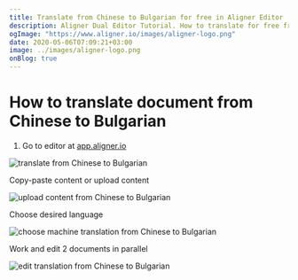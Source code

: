 ```yaml
---
title: Translate from Chinese to Bulgarian for free in Aligner Editor
description: Aligner Dual Editor Tutorial. How to translate for free from Chinese to Bulgarian. Aligner is multilingual document management platform. 
ogImage: "https://www.aligner.io/images/aligner-logo.png"
date: 2020-05-06T07:09:21+03:00
image: ../images/aligner-logo.png
onBlog: true
---
```


# How to translate document from Chinese to Bulgarian

1. Go to editor at [app.aligner.io](https://app.aligner.io "Aligner App web page")

![translate from Chinese to Bulgarian](../aligner-blank-editor.png "translate from Chinese to Bulgarian")

Copy-paste content or upload content

![upload content from Chinese to Bulgarian](../aligner-uploaded-document.png "upload content from Chinese to Bulgarian")

Choose desired language

![choose machine translation from Chinese to Bulgarian](../aligner-language-dropdown.png "choose machine translation from Chinese to Bulgarian")

Work and edit 2 documents in parallel

![edit translation from Chinese to Bulgarian](../aligner-double-sitded-editor.png "edit translation from Chinese to Bulgarian")

